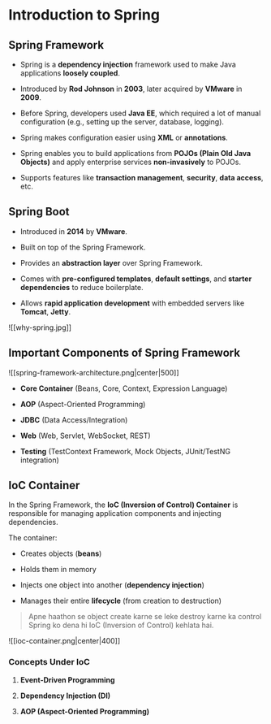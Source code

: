 # Introduction to Spring

## Spring Framework

- Spring is a **dependency injection** framework used to make Java applications **loosely coupled**.
    
- Introduced by **Rod Johnson** in **2003**, later acquired by **VMware** in **2009**.
    
- Before Spring, developers used **Java EE**, which required a lot of manual configuration (e.g., setting up the server, database, logging).
    
- Spring makes configuration easier using **XML** or **annotations**.
    
- Spring enables you to build applications from **POJOs (Plain Old Java Objects)** and apply enterprise services **non-invasively** to POJOs.
    
- Supports features like **transaction management**, **security**, **data access**, etc.
    

## Spring Boot

- Introduced in **2014** by **VMware**.
    
- Built on top of the Spring Framework.
    
- Provides an **abstraction layer** over Spring Framework.
    
- Comes with **pre-configured templates**, **default settings**, and **starter dependencies** to reduce boilerplate.
    
- Allows **rapid application development** with embedded servers like **Tomcat**, **Jetty**.
    
![[why-spring.jpg]]
## Important Components of Spring Framework

![[spring-framework-architecture.png|center|500]]

- **Core Container** (Beans, Core, Context, Expression Language)
    
- **AOP** (Aspect-Oriented Programming)
    
- **JDBC** (Data Access/Integration)
    
- **Web** (Web, Servlet, WebSocket, REST)
    
- **Testing** (TestContext Framework, Mock Objects, JUnit/TestNG integration)
    

## IoC Container

In the Spring Framework, the **IoC (Inversion of Control) Container** is responsible for managing application components and injecting dependencies.

The container:

- Creates objects (**beans**)
    
- Holds them in memory
    
- Injects one object into another (**dependency injection**)
    
- Manages their entire **lifecycle** (from creation to destruction)
    

> Apne haathon se object create karne se leke destroy karne ka control Spring ko dena hi IoC (Inversion of Control) kehlata hai.

![[ioc-container.png|center|400]]

### Concepts Under IoC

1. **Event-Driven Programming**
    
2. **Dependency Injection (DI)**
    
3. **AOP (Aspect-Oriented Programming)**
    

